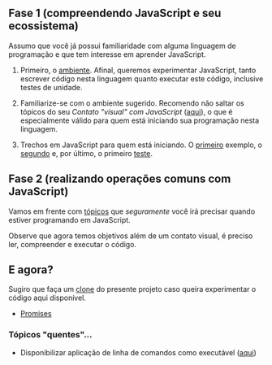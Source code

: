 ## Fase 1 (compreendendo JavaScript e seu ecossistema)

Assumo que você já possui familiaridade com alguma linguagem de programação e que tem interesse em aprender JavaScript.

1. Primeiro, o [ambiente](documentos/ambiente.md). Afinal, queremos experimentar JavaScript, tanto escrever código nesta linguagem quanto executar este código, inclusive testes de unidade.

1. Familiarize-se com o ambiente sugerido. Recomendo não saltar os tópicos do seu _Contato "visual" com JavaScript_ ([aqui](./topicos/primeiro)), o que é especialmente válido para quem está iniciando sua programação nesta linguagem.

1. Trechos em JavaScript para quem está iniciando. O [primeiro](./topicos/inicio/primeiro) exemplo, o [segundo](./topicos/inicio/segundo) e, por último, o primeiro [teste](./topicos/inicio/teste).

## Fase 2 (realizando operações comuns com JavaScript)
Vamos em frente com [tópicos](./topicos/ambientacao) que *seguramente* você irá precisar quando estiver programando em JavaScript. 

Observe que agora temos objetivos além de um contato visual, é preciso ler, compreender e executar o código. 

## E agora?
Sugiro que faça um [clone](https://asciinema.org/a/161953) do presente projeto caso queira experimentar o código aqui disponível.

- [Promises](outros/promises)

### Tópicos "quentes"...
- Disponibilizar aplicação de linha de comandos como executável ([aqui](https://www.google.com.br/amp/s/x-team.com/blog/a-guide-to-creating-a-nodejs-command/amp/))

